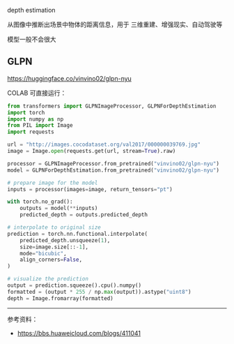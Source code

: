 
depth estimation

从图像中推断出场景中物体的距离信息，用于 三维重建、增强现实、自动驾驶等

模型一般不会很大


## GLPN

https://huggingface.co/vinvino02/glpn-nyu


COLAB 可直接运行：

```python
from transformers import GLPNImageProcessor, GLPNForDepthEstimation
import torch
import numpy as np
from PIL import Image
import requests

url = "http://images.cocodataset.org/val2017/000000039769.jpg"
image = Image.open(requests.get(url, stream=True).raw)

processor = GLPNImageProcessor.from_pretrained("vinvino02/glpn-nyu")
model = GLPNForDepthEstimation.from_pretrained("vinvino02/glpn-nyu")

# prepare image for the model
inputs = processor(images=image, return_tensors="pt")

with torch.no_grad():
    outputs = model(**inputs)
    predicted_depth = outputs.predicted_depth

# interpolate to original size
prediction = torch.nn.functional.interpolate(
    predicted_depth.unsqueeze(1),
    size=image.size[::-1],
    mode="bicubic",
    align_corners=False,
)

# visualize the prediction
output = prediction.squeeze().cpu().numpy()
formatted = (output * 255 / np.max(output)).astype("uint8")
depth = Image.fromarray(formatted)
```






----------

参考资料：
- https://bbs.huaweicloud.com/blogs/411041